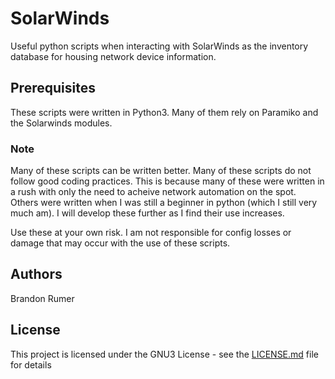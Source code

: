 # SolarWinds
Useful python scripts when interacting with SolarWinds as the inventory database for housing network device information. 

## Prerequisites

These scripts were written in Python3. Many of them rely on Paramiko and the Solarwinds modules. 

### Note

Many of these scripts can be written better. Many of these scripts do not follow good coding practices. This is because many of these were written in a rush with only the need to acheive network automation on the spot. Others were written when I was still a beginner in python (which I still very much am). I will develop these further as I find their use increases.

Use these at your own risk. I am not responsible for config losses or damage that may occur with the use of these scripts.

## Authors

Brandon Rumer

## License

This project is licensed under the GNU3 License - see the [LICENSE.md](LICENSE.md) file for details
